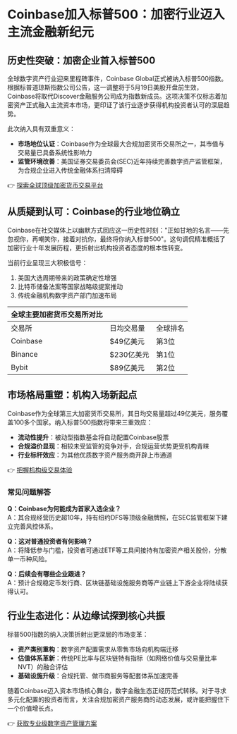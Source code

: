 # Coinbase加入标普500：加密行业迈入主流金融新纪元

## 历史性突破：加密企业首入标普500

全球数字资产行业迎来里程碑事件，Coinbase Global正式被纳入标普500指数。根据标普道琼斯指数公司公告，这一调整将于5月19日美股开盘前生效，Coinbase将取代Discover金融服务公司成为指数新成员。这项决策不仅标志着加密资产正式融入主流资本市场，更印证了该行业逐步获得机构投资者认可的深层趋势。

此次纳入具有双重意义：
- **市场地位认证**：Coinbase作为全球最大合规加密货币交易所之一，其市值与交易量已具备系统性影响力
- **监管环境改善**：美国证券交易委员会(SEC)近年持续完善数字资产监管框架，为合规企业进入传统金融体系扫清障碍

👉 [探索全球顶级加密货币交易平台](https://bit.ly/okx_welcome)

## 从质疑到认可：Coinbase的行业地位确立

Coinbase在社交媒体上以幽默方式回应这一历史性时刻："正如甘地的名言——先忽视你，再嘲笑你，接着对抗你，最终将你纳入标普500"。这句调侃精准概括了加密行业十年发展历程，更折射出机构投资者态度的根本性转变。

当前行业呈现三大积极信号：
1. 美国大选周期带来的政策确定性增强
2. 比特币储备法案等国家战略级提案推动
3. 传统金融机构数字资产部门加速布局

| 全球主要加密货币交易所对比 |          |          |
|--------------------------|----------|----------|
| 交易所                    | 日均交易量 | 全球排名 |
| Coinbase                 | $49亿美元 | 第3位    |
| Binance                  | $230亿美元| 第1位    |
| Bybit                    | $89亿美元 | 第2位    |

## 市场格局重塑：机构入场新起点

Coinbase作为全球第三大加密货币交易所，其日均交易量超过49亿美元，服务覆盖100多个国家。纳入标普500指数将带来三重效应：
- **流动性提升**：被动型指数基金将自动配置Coinbase股票
- **合规溢价显现**：相较未受监管的竞争对手，合规运营优势更受机构青睐
- **行业标杆效应**：为其他优质数字资产服务商开辟上市通道

👉 [把握机构级交易体验](https://bit.ly/okx_welcome)

### 常见问题解答

**Q：Coinbase为何能成为首家入选企业？**  
A：其合规经营历史超10年，持有纽约DFS等顶级金融牌照，在SEC监管框架下建立完善风控体系。

**Q：这对普通投资者有何影响？**  
A：将降低参与门槛，投资者可通过ETF等工具间接持有加密资产相关股份，分散单一币种风险。

**Q：后续会有哪些企业跟进？**  
A：预计合规稳定币发行商、区块链基础设施服务商等产业链上下游企业将陆续获得认可。

## 行业生态进化：从边缘试探到核心共振

标普500指数的纳入决策折射出更深层的市场变革：
- **资产类别重构**：数字资产配置需求从零售市场向机构端迁移
- **估值体系革新**：传统PE比率与区块链特有指标（如网络价值与交易量比率NVT）的融合评估
- **基础设施升级**：合规托管、做市商服务等配套体系加速完善

随着Coinbase迈入资本市场核心舞台，数字金融生态正经历范式转移。对于寻求多元化配置的投资者而言，关注合规加密资产服务商的动态发展，或许能把握住下一个价值增长点。

👉 [获取专业级数字资产管理方案](https://bit.ly/okx_welcome)
